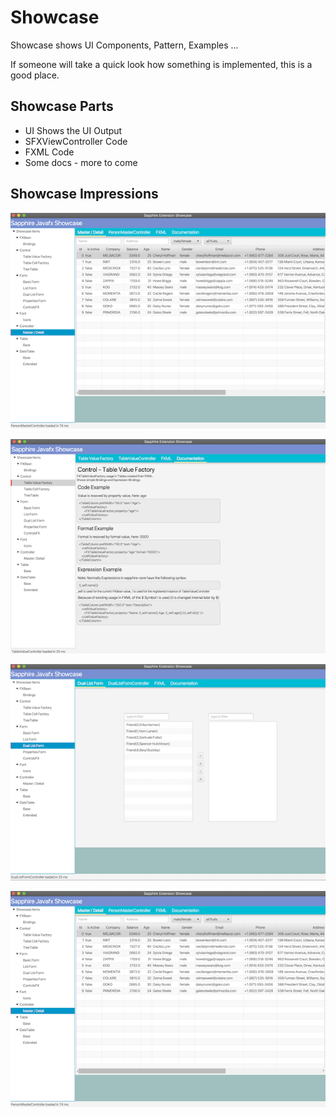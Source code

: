 # Showcase

Showcase shows UI Components, Pattern, Examples ...

If someone will take a quick look how something is implemented, this is a good place.

## Showcase Parts

* UI Shows the UI Output
* SFXViewController Code
* FXML Code
* Some docs - more to come

## Showcase Impressions

![showcase-table.png](../images/showcase/showcase-table.png)

![showcase-docs.png](../images/showcase/showcase-docs.png)

![showcase-list.png](../images/showcase/showcase-list.png)

![showcase-table.png](../images/showcase/showcase-table.png)
